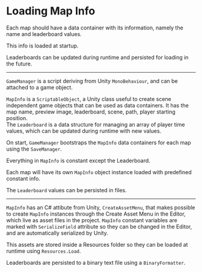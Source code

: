 # Loading Map Info

Each map should have a data container with its information, namely the name and leaderboard values.

This info is loaded at startup.

Leaderboards can be updated during runtime and persisted for loading in the future.

---

`GameManager` is a script deriving from Unity `MonoBehaviour`, and can be attached to a game object.

`MapInfo` is a `ScriptableObject`, a Unity class useful to create scene independent game objects that can be used as data containers.
It has the map name, preview image, leaderboard, scene, path, player starting position. <br>
The `Leaderboard` is a data structure for managing an array of player time values, which can be updated during runtime with new values.

On start, `GameManager` bootstraps the `MapInfo` data containers for each map using the `SaveManager`. 

Everything in `MapInfo` is constant except the Leaderboard.

Each map will have its own `MapInfo` object instance loaded with predefined constant info.

The `Leaderboard` values can be persisted in files.

---

`MapInfo` has an C# attibute from Unity, `CreateAssetMenu`, that makes possible to create `MapInfo` instances through the Create Asset Menu in the Editor, which live as asset files in the project.
`MapInfo` constant variables are marked with `SerializeField` attribute so they can be changed in the Editor, and are automatically serialized by Unity.

This assets are stored inside a Resources folder so they can be loaded at runtime using `Resources.Load`.

Leaderboards are persisted to a binary text file using a `BinaryFormatter`.